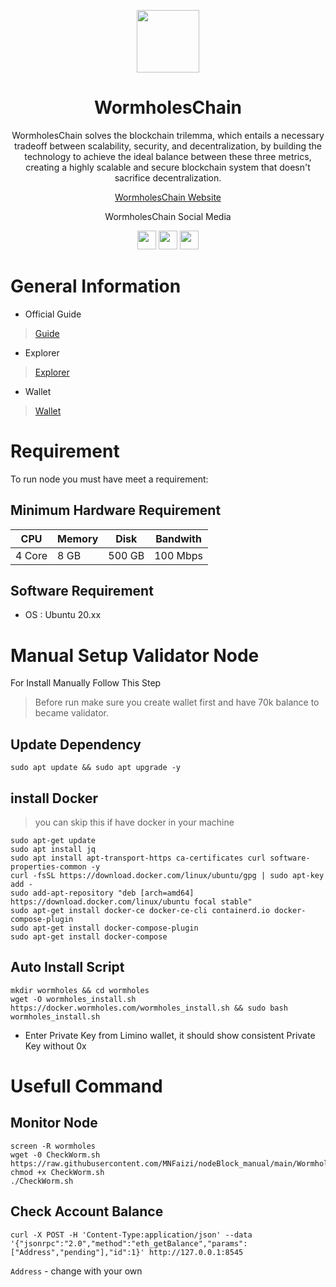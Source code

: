 <p align="center">
    <img height="100" height="auto" src="https://user-images.githubusercontent.com/56349947/207211955-0ad7f3d4-13c5-4ed3-8907-0f770077cf76.png">
</p>
<h1 align='center'>WormholesChain</h1>
<p align='center'>WormholesChain solves the blockchain trilemma, which entails a necessary tradeoff between scalability, security, and decentralization, by building the technology to achieve the ideal balance between these three metrics, creating a highly scalable and secure blockchain system that doesn't sacrifice decentralization.</p>
<p align='center'>
    <a href="https://www.wormholes.com/">WormholesChain Website</a>
</p>
<p align="center">WormholesChain Social Media</p>
<div align="center">
    <a href="https://discord.com/invite/N4ksH6tqRX" target="_blank"><img src="https://user-images.githubusercontent.com/50621007/176236430-53b0f4de-41ff-41f7-92a1-4233890a90c8.png" width="30"></a>
    <a href="https://twitter.com/WormholesChain" target="_blank"><img src="https://user-images.githubusercontent.com/56349947/205331052-6d4d4216-3529-490c-a1b9-8c3618aac8e2.png" width="30"></a>
    <a href="https://t.me/wormholes_chain" target="_blank"><img src="https://user-images.githubusercontent.com/50621007/183283867-56b4d69f-bc6e-4939-b00a-72aa019d1aea.png" width="30"></a>
</div>

# General Information

- Official Guide 
>[Guide](https://www.wormholes.com/docs/install/run/index.html)

- Explorer 
>[Explorer](https://www.wormholesscan.com/#/)

- Wallet 
>[Wallet](https://www.limino.com/)

# Requirement
To run node you must have meet a requirement:

## Minimum Hardware Requirement
|   CPU  | Memory |  Disk  | Bandwith |
|--------|--------|--------|----------|
| 4 Core |  8 GB  | 500 GB | 100 Mbps |

## Software Requirement
- OS    : Ubuntu 20.xx

# Manual Setup Validator Node
For Install Manually Follow This Step

>Before run make sure you create wallet first and have 70k balance to became validator.

## Update Dependency
```
sudo apt update && sudo apt upgrade -y
```
## install Docker
>you can skip this if have docker in your machine
```
sudo apt-get update
sudo apt install jq
sudo apt install apt-transport-https ca-certificates curl software-properties-common -y
curl -fsSL https://download.docker.com/linux/ubuntu/gpg | sudo apt-key add - 
sudo add-apt-repository "deb [arch=amd64] https://download.docker.com/linux/ubuntu focal stable"
sudo apt-get install docker-ce docker-ce-cli containerd.io docker-compose-plugin
sudo apt-get install docker-compose-plugin
sudo apt-get install docker-compose
```
## Auto Install Script
```
mkdir wormholes && cd wormholes
wget -O wormholes_install.sh https://docker.wormholes.com/wormholes_install.sh && sudo bash wormholes_install.sh
```
- Enter Private Key from Limino wallet, it should show consistent Private Key without 0x

# Usefull Command
## Monitor Node 
```
screen -R wormholes
wget -0 CheckWorm.sh https://raw.githubusercontent.com/MNFaizi/nodeBlock_manual/main/Wormholes/CheckWorm.sh
chmod +x CheckWorm.sh
./CheckWorm.sh
```
## Check Account Balance
```
curl -X POST -H 'Content-Type:application/json' --data '{"jsonrpc":"2.0","method":"eth_getBalance","params":["Address","pending"],"id":1}' http://127.0.0.1:8545
```
`Address` - change with your own